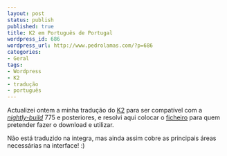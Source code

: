 ```yaml
---
layout: post
status: publish
published: true
title: K2 em Português de Portugal
wordpress_id: 686
wordpress_url: http://www.pedrolamas.com/?p=686
categories:
- Geral
tags:
- Wordpress
- K2
- tradução
- português
---
```

Actualizei ontem a minha tradução do [K2](http://getk2.com) para ser compatível com a [*nightly-build*](http://getk2.com/nightly/) 775 e posteriores, e resolvi aqui colocar o [ficheiro](/wp-content/uploads/2009/03/pt_pt.mo) para quem pretender fazer o download e utilizar.

Não está traduzido na integra, mas ainda assim cobre as principais áreas necessárias na interface! :)
